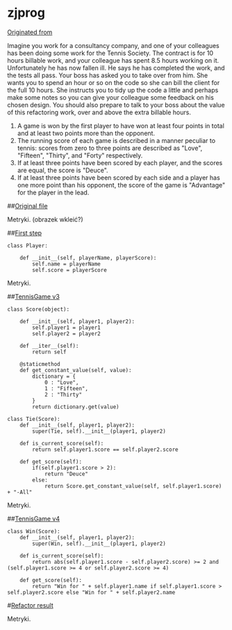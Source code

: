 # zjprog

[Originated from](https://github.com/emilybache/Tennis-Refactoring-Kata/tree/master/python)


Imagine you work for a consultancy company, and one of your colleagues has been doing some work for the Tennis Society. The contract is for 10 hours billable work, and your colleague has spent 8.5 hours working on it. Unfortunately he has now fallen ill. He says he has completed the work, and the tests all pass. Your boss has asked you to take over from him. She wants you to spend an hour or so on the code so she can bill the client for the full 10 hours. She instructs you to tidy up the code a little and perhaps make some notes so you can give your colleague some feedback on his chosen design. You should also prepare to talk to your boss about the value of this refactoring work, over and above the extra billable hours.

1. A game is won by the first player to have won at least four points in total and at least two points more than the opponent.
2. The running score of each game is described in a manner peculiar to tennis: scores from zero to three points are described as "Love", "Fifteen", "Thirty", and "Forty" respectively.
3. If at least three points have been scored by each player, and the scores are equal, the score is "Deuce".
4. If at least three points have been scored by each side and a player has one more point than his opponent, the score of the game is "Advantage" for the player in the lead.

##[Original file](https://github.com/ksazon/tennis_kata/blob/master/tennis.py)

Metryki. (obrazek wkleić?)

##[First step](https://github.com/ksazon/tennis_kata/blob/master/tennis_v2.py)
```
class Player:

    def __init__(self, playerName, playerScore):
        self.name = playerName
        self.score = playerScore
```
Metryki.

##[TennisGame v3](https://github.com/ksazon/tennis_kata/blob/master/tennis_v3.py)
```
class Score(object):

    def __init__(self, player1, player2):
        self.player1 = player1
        self.player2 = player2

    def __iter__(self):
        return self

    @staticmethod
    def get_constant_value(self, value):
        dictionary = {
            0 : "Love",
            1 : "Fifteen",
            2 : "Thirty"
        }
        return dictionary.get(value)

class Tie(Score):
    def __init__(self, player1, player2):
        super(Tie, self).__init__(player1, player2)

    def is_current_score(self):
        return self.player1.score == self.player2.score

    def get_score(self):
        if(self.player1.score > 2):
            return "Deuce"
        else:
            return Score.get_constant_value(self, self.player1.score) + "-All"
```
Metryki.

##[TennisGame v4](https://github.com/ksazon/tennis_kata/blob/master/tennis_v4.py)

```
class Win(Score):
    def __init__(self, player1, player2):
        super(Win, self).__init__(player1, player2)

    def is_current_score(self):
        return abs(self.player1.score - self.player2.score) >= 2 and (self.player1.score >= 4 or self.player2.score >= 4)

    def get_score(self):
        return "Win for " + self.player1.name if self.player1.score > self.player2.score else "Win for " + self.player2.name
```

#[Refactor result](https://github.com/ksazon/tennis_kata/blob/master/tennis_v5.py)

Metryki. 
